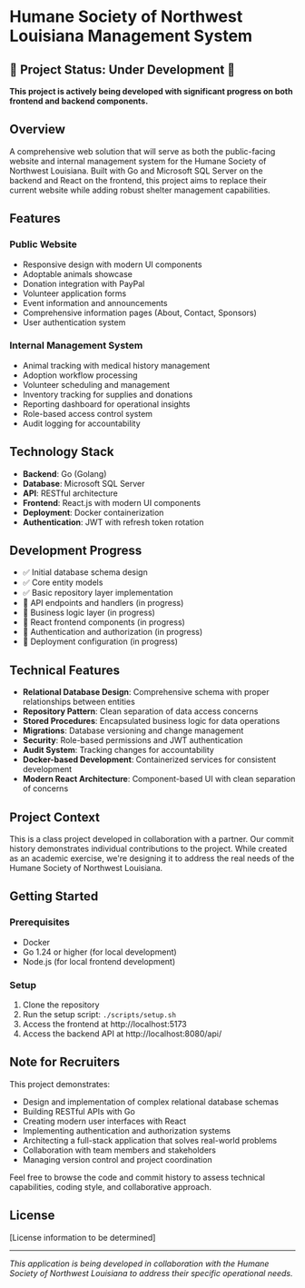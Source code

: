 # Humane Society of Northwest Louisiana Management System

## 🚧 Project Status: Under Development 🚧
**This project is actively being developed with significant progress on both frontend and backend components.**

## Overview
A comprehensive web solution that will serve as both the public-facing website and internal management system for the Humane Society of Northwest Louisiana. Built with Go and Microsoft SQL Server on the backend and React on the frontend, this project aims to replace their current website while adding robust shelter management capabilities.

## Features
### Public Website
- Responsive design with modern UI components
- Adoptable animals showcase
- Donation integration with PayPal
- Volunteer application forms
- Event information and announcements
- Comprehensive information pages (About, Contact, Sponsors)
- User authentication system

### Internal Management System
- Animal tracking with medical history management
- Adoption workflow processing
- Volunteer scheduling and management
- Inventory tracking for supplies and donations
- Reporting dashboard for operational insights
- Role-based access control system
- Audit logging for accountability

## Technology Stack
- **Backend**: Go (Golang)
- **Database**: Microsoft SQL Server
- **API**: RESTful architecture
- **Frontend**: React.js with modern UI components
- **Deployment**: Docker containerization
- **Authentication**: JWT with refresh token rotation

## Development Progress
- ✅ Initial database schema design
- ✅ Core entity models
- ✅ Basic repository layer implementation
- 🔄 API endpoints and handlers (in progress)
- 🔄 Business logic layer (in progress)
- 🔄 React frontend components (in progress)
- 🔄 Authentication and authorization (in progress)
- 🔄 Deployment configuration (in progress)

## Technical Features
- **Relational Database Design**: Comprehensive schema with proper relationships between entities
- **Repository Pattern**: Clean separation of data access concerns
- **Stored Procedures**: Encapsulated business logic for data operations
- **Migrations**: Database versioning and change management
- **Security**: Role-based permissions and JWT authentication
- **Audit System**: Tracking changes for accountability
- **Docker-based Development**: Containerized services for consistent development
- **Modern React Architecture**: Component-based UI with clean separation of concerns

## Project Context
This is a class project developed in collaboration with a partner. Our commit history demonstrates individual contributions to the project. While created as an academic exercise, we're designing it to address the real needs of the Humane Society of Northwest Louisiana.

## Getting Started
### Prerequisites
- Docker
- Go 1.24 or higher (for local development)
- Node.js (for local frontend development)

### Setup
1. Clone the repository
2. Run the setup script: `./scripts/setup.sh`
3. Access the frontend at http://localhost:5173
4. Access the backend API at http://localhost:8080/api/

## Note for Recruiters
This project demonstrates:
- Design and implementation of complex relational database schemas
- Building RESTful APIs with Go
- Creating modern user interfaces with React
- Implementing authentication and authorization systems
- Architecting a full-stack application that solves real-world problems
- Collaboration with team members and stakeholders
- Managing version control and project coordination

Feel free to browse the code and commit history to assess technical capabilities, coding style, and collaborative approach.

## License
[License information to be determined]

---
*This application is being developed in collaboration with the Humane Society of Northwest Louisiana to address their specific operational needs.*